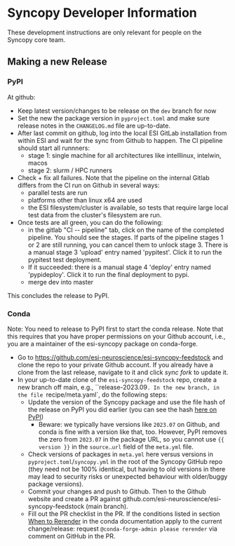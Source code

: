 # Syncopy Developer Information

These development instructions are only relevant for people on the Syncopy core team.

## Making a new Release

### PyPI

At github:

* Keep latest version/changes to be release on the `dev` branch for now
* Set the new the package version in `pyproject.toml` and make sure release notes in the `CHANGELOG.md` file are up-to-date.
* After last commit on github, log into the local ESI GitLab installation from within ESI and wait for the sync from Github to happen. The CI pipeline should start all runnners:
  - stage 1: single machine for all architectures like intelllinux, intelwin, macos
  - stage 2: slurm / HPC runners
* Check + fix all failures. Note that the pipeline on the internal Gitlab differs from the CI run on Github in several ways:
  - parallel tests are run
  - platforms other than linux x64 are used
  - the ESI filesystem/cluster is available, so tests that require large local test data from the cluster's filesystem are run.
* Once tests are all green, you can do the following:  
  - in the gitlab "CI -- pipeline" tab, click on the name of the completed pipeline. You should see the stages. If parts of the pipeline stages 1 or 2 are still running, you can cancel them to unlock stage 3. There is a manual stage 3 'upload' entry named 'pypitest'. Click it to run the pypitest test deployment.
  - If it succeeded: there is a manual stage 4 'deploy' entry named 'pypideploy'. Click it to run the final deployment to pypi.
  - merge dev into master

This concludes the release to PyPI.

### Conda

Note: You need to release to PyPI first to start the conda release. Note that this requires that you have proper permissions on your Github account, i.e., you are a maintainer of the esi-syncopy package on conda-forge.

* Go to https://github.com/esi-neuroscience/esi-syncopy-feedstock and clone the repo to your private Github account. If you already have a clone from the last release, navigate to it and click *sync fork* to update it.
* In your up-to-date clone of the `esi-syncopy-feedstock` repo, create a new branch off main, e.g., ``release-2023.09`. In the new branch, in the file `recipe/meta.yaml`, do the following steps:
   - Update the version of the Syncopy package and use the file hash of the release on PyPI you did earlier (you can see the hash [here on PyPI](https://pypi.org/project/esi-syncopy/#files))
       * Beware: we typically have versions like `2023.07` on Github, and conda is fine with a version like that, too. However, PyPI removes the zero from `2023.07` in the package URL, so you cannot use  `{{ version }}` in the `source`..`url` field of the `meta.yml` file.
   - Check versions of packages in `meta.yml` here versus versions in `pyproject.toml`/`syncopy.yml` in the root of the Syncopy GitHub repo (they need not be 100% identical, but having to old versions in there may lead to security risks or unexpected behaviour with older/buggy package versions).
   - Commit your changes and push to Github. Then to the Github website and create a PR against github.com/esi-neuroscience/esi-syncopy-feedstock (main branch).
   - Fill out the PR checklist in the PR. If the conditions listed in section [When to Rerender](https://conda-forge.org/docs/maintainer/updating_pkgs.html#when-to-rerender) in the conda documentation apply to the current change/release: request `@conda-forge-admin please rerender` via comment on GitHub in the PR.
